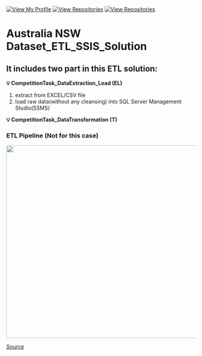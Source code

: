 [![View My Profile](https://img.shields.io/badge/View-My_Profile-green?logo=GitHub)](https://github.com/jiaqiyu1)
[![View Repositories](https://img.shields.io/badge/View-My_Portfolio-red?logo=GitHub)](https://github.com/jiaqiyu1/Portfolio_Guide)
[![View Repositories](https://img.shields.io/badge/View-My_Repositories-blue?logo=GitHub)](https://github.com/jiaqiyu1?tab=repositories)



# Australia NSW Dataset_ETL_SSIS_Solution

##  It includes two part in this ETL solution:
**💡 CompetitionTask_DataExtraction_Load (EL)**
  1. extract from EXCEL/CSV file 
  2. load raw data(without any cleansing) into SQL Server Management Studio(SSMS)
 
**💡 CompetitionTask_DataTransformation (T)**




### ETL Pipeline (Not for this case) 
<img src="https://github.com/jiaqiyu1/Property_Analysis/assets/84236678/046e54c0-bd6b-4503-85da-9a0b673c234e" width="512" height="512">

[Source](https://www.linkedin.com/feed/update/urn:li:activity:7059957356339576832/)
